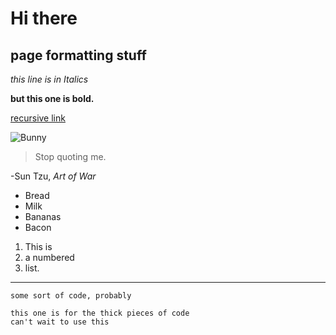 # Hi there
## page formatting stuff

*this line is in Italics*

**but this one is bold.**

[recursive link](https://matthewrsun.github.io/cse15l-lab-reports/index.html)

![Bunny](https://www.petakids.com/wp-content/uploads/2015/11/Cute-Red-Bunny.jpg)

> Stop quoting me.

-Sun Tzu, *Art of War*

- Bread
- Milk
- Bananas
- Bacon

1. This is
2. a numbered
3. list.

---

`some sort of code, probably`

```
this one is for the thick pieces of code
can't wait to use this
```
